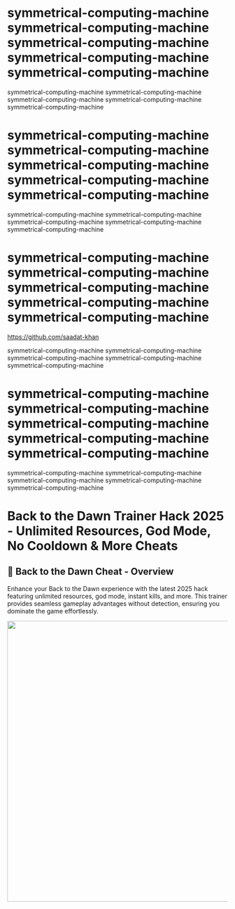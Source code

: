 # symmetrical-computing-machine symmetrical-computing-machine symmetrical-computing-machine symmetrical-computing-machine symmetrical-computing-machine

symmetrical-computing-machine symmetrical-computing-machine symmetrical-computing-machine symmetrical-computing-machine symmetrical-computing-machine
# symmetrical-computing-machine symmetrical-computing-machine symmetrical-computing-machine symmetrical-computing-machine symmetrical-computing-machine

symmetrical-computing-machine symmetrical-computing-machine symmetrical-computing-machine symmetrical-computing-machine symmetrical-computing-machine
# symmetrical-computing-machine symmetrical-computing-machine symmetrical-computing-machine symmetrical-computing-machine symmetrical-computing-machine

https://github.com/saadat-khan

symmetrical-computing-machine symmetrical-computing-machine symmetrical-computing-machine symmetrical-computing-machine symmetrical-computing-machine
# symmetrical-computing-machine symmetrical-computing-machine symmetrical-computing-machine symmetrical-computing-machine symmetrical-computing-machine

symmetrical-computing-machine symmetrical-computing-machine symmetrical-computing-machine symmetrical-computing-machine symmetrical-computing-machine

# Back to the Dawn Trainer Hack 2025 - Unlimited Resources, God Mode, No Cooldown & More Cheats  

## 📜 Back to the Dawn Cheat - Overview  

Enhance your Back to the Dawn experience with the latest 2025 hack featuring unlimited resources, god mode, instant kills, and more. This trainer provides seamless gameplay advantages without detection, ensuring you dominate the game effortlessly.

<div align="center">

<img width="1280" height="640" alt="preview" src="https://github.com/user-attachments/assets/30b76ea9-4962-4d8d-8f8e-bd7b54b21d94" />

</div>
